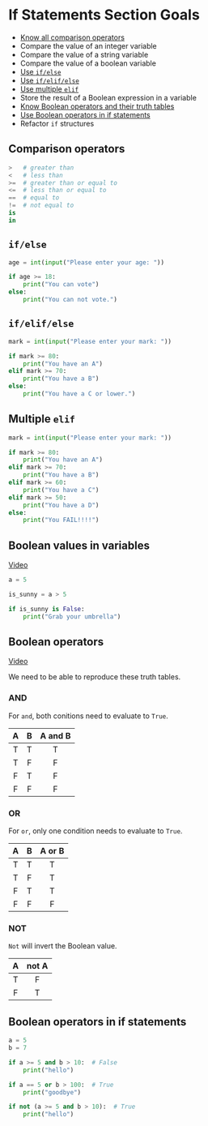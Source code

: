# If Statements Section Goals

- [Know all comparison operators](#comparison-operators)
- Compare the value of an integer variable
- Compare the value of a string variable
- Compare the value of a boolean variable
- [Use `if/else`](#ifelse)
- [Use `if/elif/else`](#ifelifelse)
- [Use multiple `elif`](#multiple-elif)
- Store the result of a Boolean expression in a variable
- [Know Boolean operators and their truth tables](#boolean-operators)
- [Use Boolean operators in if statements](#boolean-operators-in-if-statements)
- Refactor `if` structures

## Comparison operators
```python
>   # greater than
<   # less than
>=  # greater than or equal to
<=  # less than or equal to
==  # equal to
!=  # not equal to
is
in
```

## `if/else`
```python
age = int(input("Please enter your age: "))

if age >= 18:
    print("You can vote")
else:
    print("You can not vote.")
```

## `if/elif/else`
```python
mark = int(input("Please enter your mark: "))

if mark >= 80:
    print("You have an A")
elif mark >= 70:
    print("You have a B")
else:
    print("You have a C or lower.")
```

## Multiple `elif`
```python
mark = int(input("Please enter your mark: "))

if mark >= 80:
    print("You have an A")
elif mark >= 70:
    print("You have a B")
elif mark >= 60:
    print("You have a C")
elif mark >= 50:
    print("You have a D")
else:
    print("You FAIL!!!!")
```

## Boolean values in variables
[Video](https://youtu.be/mb-BSeRHQZw)
```python
a = 5

is_sunny = a > 5

if is_sunny is False:
    print("Grab your umbrella")
```

## Boolean operators
[Video](https://youtu.be/inxWNWy1nMA)

We need to be able to reproduce these truth tables.

### AND
For `and`, both conitions need to evaluate to `True`.

| A | B | A and B |
|:-:|:-:|:-------:|
| T | T | T       |
| T | F | F       |
| F | T | F       |
| F | F | F       |

### OR
For `or`, only one condition needs to evaluate to `True`.

| A | B | A or B |
|:-:|:-:|:------:|
| T | T | T      |
| T | F | T      |
| F | T | T      |
| F | F | F      |

### NOT
`Not` will invert the Boolean value.

| A | not A |
|:-:|:-----:|
| T | F     |
| F | T     |

## Boolean operators in if statements
```python
a = 5
b = 7

if a >= 5 and b > 10:  # False
    print("hello")

if a == 5 or b > 100:  # True
    print("goodbye")

if not (a >= 5 and b > 10):  # True
    print("hello")
```


